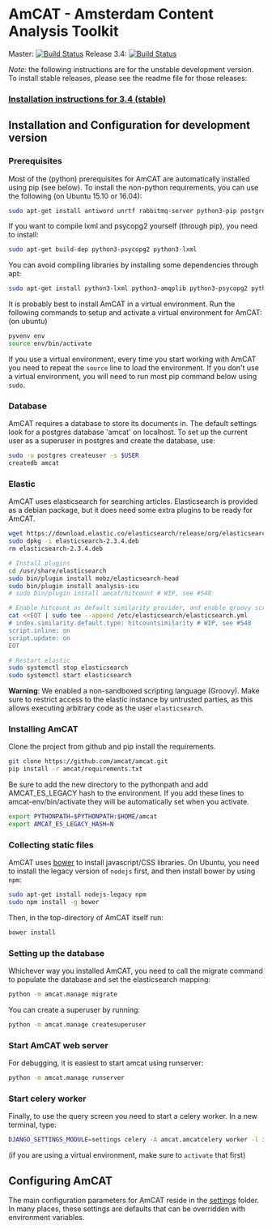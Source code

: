 AmCAT - Amsterdam Content Analysis Toolkit
==========================================

Master: [![Build Status](https://travis-ci.org/amcat/amcat.png?branch=master)](https://travis-ci.org/amcat/amcat) Release 3.4: [![Build Status](https://travis-ci.org/amcat/amcat.png?branch=release-3.3)](https://travis-ci.org/amcat/amcat)

*Note:* the following instructions are for the unstable development version. 
To install stable releases, please see the readme file for those releases:

### [Installation instructions for 3.4 (stable)](https://github.com/amcat/amcat/blob/release-3.4/README.md)


## Installation and Configuration for development version

### Prerequisites

Most of the (python) prerequisites for AmCAT are automatically installed using pip (see below). To install the non-python requirements, you can use the following (on Ubuntu 15.10 or 16.04):

```sh
sudo apt-get install antiword unrtf rabbitmq-server python3-pip postgresql postgresql-contrib python3-venv git postgresql-server-dev-9.5 python3-dev libxml2-dev libxslt-dev graphviz pspp
```

If you want to compile lxml and psycopg2 yourself (through pip), you need to install:

```sh
sudo apt-get build-dep python3-psycopg2 python3-lxml
```

You can avoid compiling libraries by installing some dependencies through apt:

```sh
sudo apt-get install python3-lxml python3-amqplib python3-psycopg2 python3-requests python3-pygments
```

It is probably best to install AmCAT in a virtual environment. Run the following commands to setup and activate a virtual environment for AmCAT: (on ubuntu)

```sh
pyvenv env
source env/bin/activate
```

If you use a virtual environment, every time you start working with AmCAT you need to repeat the `source` line to load the environment. If you don't use a virtual environment, you will need to run most pip command below using `sudo`. 

### Database

AmCAT requires a database to store its documents in. The default settings look for a postgres database 'amcat' on localhost. To set up the current user as a superuser in postgres and create the database, use:

```sh
sudo -u postgres createuser -s $USER
createdb amcat
```

### Elastic

AmCAT uses elasticsearch for searching articles. Elasticsearch is provided as a debian package, but it does need some extra plugins to be ready for AmCAT.

```sh
wget https://download.elastic.co/elasticsearch/release/org/elasticsearch/distribution/deb/elasticsearch/2.3.4/elasticsearch-2.3.4.deb
sudo dpkg -i elasticsearch-2.3.4.deb
rm elasticsearch-2.3.4.deb

# Install plugins
cd /usr/share/elasticsearch
sudo bin/plugin install mobz/elasticsearch-head
sudo bin/plugin install analysis-icu
# sudo bin/plugin install amcat/hitcount # WIP, see #548

# Enable hitcount as default similarity provider, and enable groovy scripting
cat <<EOT | sudo tee --append /etc/elasticsearch/elasticsearch.yml
# index.similarity.default.type: hitcountsimilarity # WIP, see #548
script.inline: on
script.update: on
EOT

# Restart elastic
sudo systemctl stop elasticsearch
sudo systemctl start elasticsearch
```

**Warning**: We enabled a non-sandboxed scripting language (Groovy). Make sure to restrict access to the elastic instance by untrusted parties, as this allows executing arbitrary code as the user `elasticsearch`.


### Installing AmCAT 

Clone the project from github and pip install the requirements. 

```sh
git clone https://github.com/amcat/amcat.git
pip install -r amcat/requirements.txt
```

Be sure to add the new directory to the pythonpath and add AMCAT_ES_LEGACY hash to the environment.
If you add these lines to amcat-env/bin/activate they will be automatically set when you activate.

```sh
export PYTHONPATH=$PYTHONPATH:$HOME/amcat
export AMCAT_ES_LEGACY_HASH=N
```

### Collecting static files

AmCAT uses [bower](http://bower.io/) to install javascript/CSS libraries. On Ubuntu, you need to install the legacy version of `nodejs` first, and then install bower by using `npm`:

```sh
sudo apt-get install nodejs-legacy npm
sudo npm install -g bower
```

Then, in the top-directory of AmCAT itself run:

```sh
bower install
```

### Setting up the database

Whichever way you installed AmCAT, you need to call the migrate command to populate the database and set the elasticsearch mapping:

```sh
python -m amcat.manage migrate
```

You can create a superuser by running:

```sh
python -m amcat.manage createsuperuser
```

### Start AmCAT web server

For debugging, it is easiest to start amcat using runserver:

```sh
python -m amcat.manage runserver
```

### Start celery worker

Finally, to use the query screen you need to start a celery worker. In a new terminal, type:

```sh
DJANGO_SETTINGS_MODULE=settings celery -A amcat.amcatcelery worker -l info -Q amcat
```

(if you are using a virtual environment, make sure to `activate` that first)

## Configuring AmCAT

The main configuration parameters for AmCAT reside in the [settings](https://github.com/amcat/amcat/tree/master/settings) folder. In many places, these settings are defaults that can be overridden with environment variables. 
